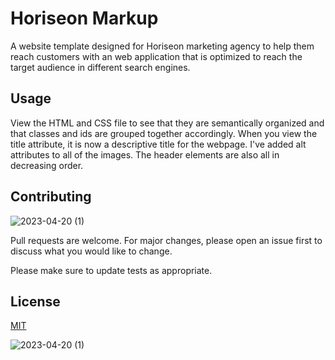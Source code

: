 # Horiseon Markup
A website template designed for Horiseon marketing agency to help them reach customers with an web application that is optimized to reach the target 
audience in different search engines.

## Usage
View the HTML and CSS file to see that they are semantically organized and that classes and ids are grouped together accordingly. When you view the title attribute,
it is now a descriptive title for the webpage. I've added alt attributes to all of the images. The header elements are also all in decreasing order. 


## Contributing
![2023-04-20 (1)](https://user-images.githubusercontent.com/111986248/233256230-b3713f78-4cb0-4acd-9d52-4261d52bf03f.png)

Pull requests are welcome. For major changes, please open an issue first
to discuss what you would like to change.

Please make sure to update tests as appropriate.

## License

[MIT](https://choosealicense.com/licenses/mit/)



![2023-04-20 (1)](https://user-images.githubusercontent.com/111986248/233256244-e2511d2b-6934-4836-a400-46c91285043e.png)
